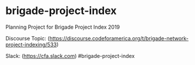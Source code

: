 # brigade-project-index
Planning Project for Brigade Project Index 2019

Discourse Topic:
(https://discourse.codeforamerica.org/t/brigade-network-project-indexing/533)

Slack:
(https://cfa.slack.com)
#brigade-project-index
